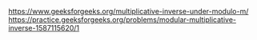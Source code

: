 https://www.geeksforgeeks.org/multiplicative-inverse-under-modulo-m/
https://practice.geeksforgeeks.org/problems/modular-multiplicative-inverse-1587115620/1

